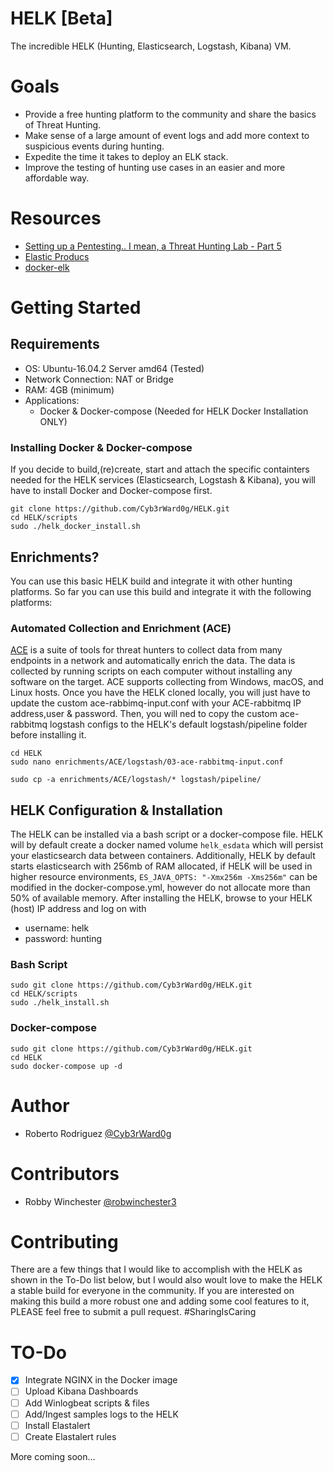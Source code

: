 # HELK [Beta]
The incredible HELK (Hunting, Elasticsearch, Logstash, Kibana) VM.

# Goals
* Provide a free hunting platform to the community and share the basics of Threat Hunting.
* Make sense of a large amount of event logs and add more context to suspicious events during hunting.
* Expedite the time it takes to deploy an ELK stack.
* Improve the testing of hunting use cases in an easier and more affordable way. 

# Resources
* [Setting up a Pentesting.. I mean, a Threat Hunting Lab - Part 5](https://cyberwardog.blogspot.com/2017/02/setting-up-pentesting-i-mean-threat_98.html)
* [Elastic Producs](https://www.elastic.co/products)
* [docker-elk](https://github.com/deviantony/docker-elk)

# Getting Started

## Requirements
* OS: Ubuntu-16.04.2 Server amd64 (Tested)
* Network Connection: NAT or Bridge
* RAM: 4GB (minimum)
* Applications:
	* Docker & Docker-compose (Needed for HELK Docker Installation ONLY)

### Installing Docker & Docker-compose
If you decide to build,(re)create, start and attach the specific containters needed for the HELK services (Elasticsearch, Logstash & Kibana), you will have to install Docker and Docker-compose first.

```
git clone https://github.com/Cyb3rWard0g/HELK.git
cd HELK/scripts
sudo ./helk_docker_install.sh
```

## Enrichments?
You can use this basic HELK build and integrate it with other hunting platforms. So far you can use this build and integrate it with the following platforms:

### Automated Collection and Enrichment (ACE)
[ACE](https://github.com/Invoke-IR/ACE) is a suite of tools for threat hunters to collect data from many endpoints in a network and automatically enrich the data. The data is collected by running scripts on each computer without installing any software on the target. ACE supports collecting from Windows, macOS, and Linux hosts.
Once you have the HELK cloned locally, you will just have to update the custom ace-rabbimq-input.conf with your ACE-rabbitmq IP address,user & password. Then, you will ned to copy the custom ace-rabbitmq logstash configs to the HELK's default logstash/pipeline folder before installing it.

```
cd HELK
sudo nano enrichments/ACE/logstash/03-ace-rabbitmq-input.conf

sudo cp -a enrichments/ACE/logstash/* logstash/pipeline/
```
 
## HELK Configuration & Installation
The HELK can be installed via a bash script or a docker-compose file. HELK will by default create a docker named volume `helk_esdata` which will persist your elasticsearch data between containers. Additionally, HELK by default starts elasticsearch with 256mb of RAM allocated, if HELK will be used in higher resource environments, `ES_JAVA_OPTS: "-Xmx256m -Xms256m"` can be modified in the docker-compose.yml, however do not allocate more than 50% of available memory. After installing the HELK, browse to your HELK (host) IP address and log on with 

* username: helk 
* password: hunting

### Bash Script
```
sudo git clone https://github.com/Cyb3rWard0g/HELK.git
cd HELK/scripts
sudo ./helk_install.sh
```

### Docker-compose
```
sudo git clone https://github.com/Cyb3rWard0g/HELK.git
cd HELK
sudo docker-compose up -d
```

# Author
* Roberto Rodriguez [@Cyb3rWard0g](https://twitter.com/Cyb3rWard0g)

# Contributors
* Robby Winchester [@robwinchester3](https://twitter.com/robwinchester3)

# Contributing
There are a few things that I would like to accomplish with the HELK as shown in the To-Do list below, but I would also woult love to make the HELK a stable build for everyone in the community. If you are interested on making this build a more robust one and adding some cool features to it, PLEASE feel free to submit a pull request. #SharingIsCaring 

# TO-Do
- [X] Integrate NGINX in the Docker image
- [ ] Upload Kibana Dashboards
- [ ] Add Winlogbeat scripts & files
- [ ] Add/Ingest samples logs to the HELK
- [ ] Install Elastalert
- [ ] Create Elastalert rules

More coming soon...

